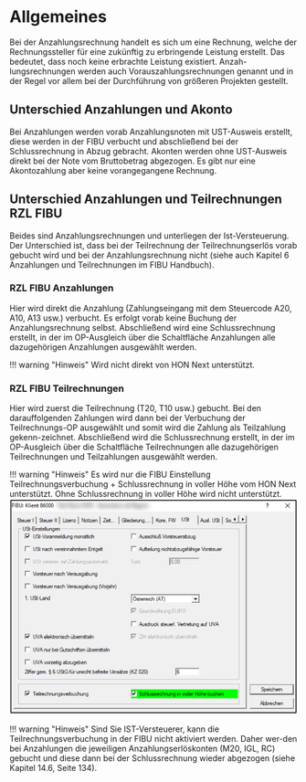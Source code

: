 # Allgemeines

Bei der Anzahlungsrechnung handelt es sich um eine Rechnung, welche der Rechnungssteller für eine zukünftig zu erbringende Leistung erstellt. Das bedeutet, dass noch keine erbrachte Leistung existiert. Anzah-lungsrechnungen werden auch Vorauszahlungsrechnungen genannt und in der Regel vor allem bei der Durchführung von größeren Projekten gestellt.

## Unterschied Anzahlungen und Akonto
Bei Anzahlungen werden vorab Anzahlungsnoten mit UST-Ausweis erstellt, diese werden in der FIBU verbucht und abschließend bei der Schlussrechnung in Abzug gebracht.
Akonten werden ohne UST-Ausweis direkt bei der Note vom Bruttobetrag abgezogen. Es gibt nur eine Akontozahlung aber keine vorangegangene Rechnung.

##  Unterschied Anzahlungen und Teilrechnungen RZL FIBU
Beides sind Anzahlungsrechnungen und unterliegen der Ist-Versteuerung. Der Unterschied ist, dass bei der Teilrechnung der Teilrechnungserlös vorab gebucht wird und bei der Anzahlungsrechnung nicht (siehe auch Kapitel 6 Anzahlungen und Teilrechnungen im FIBU Handbuch).

### RZL FIBU Anzahlungen
Hier wird direkt die Anzahlung (Zahlungseingang mit dem Steuercode A20, A10, A13 usw.) verbucht. Es erfolgt vorab keine Buchung der Anzahlungsrechnung selbst.
Abschließend wird eine Schlussrechnung erstellt, in der im OP-Ausgleich über die Schaltfläche Anzahlungen alle dazugehörigen Anzahlungen ausgewählt werden.

!!! warning "Hinweis"
    Wird nicht direkt von HON Next unterstützt.

### RZL FIBU Teilrechnungen
Hier wird zuerst die Teilrechnung (T20, T10 usw.) gebucht. Bei den darauffolgenden Zahlungen wird dann bei der Verbuchung der Teilrechnungs-OP ausgewählt und somit wird die Zahlung als Teilzahlung gekenn-zeichnet.
Abschließend wird die Schlussrechnung erstellt, in der im OP-Ausgleich über die Schaltfläche Teilrechnungen alle dazugehörigen Teilrechnungen und Teilzahlungen ausgewählt werden.

!!! warning "Hinweis"
    Es wird nur die FIBU Einstellung Teilrechnungsverbuchung + Schlussrechnung in voller Höhe vom HON Next unterstützt. Ohne Schlussrechnung in voller Höhe wird nicht unterstützt.
    ![](<img/image1.png>)

!!! warning "Hinweis"
    Sind Sie IST-Versteuerer, kann die Teilrechnungsverbuchung in der FIBU nicht aktiviert werden. Daher wer-den bei Anzahlungen die jeweiligen Anzahlungserlöskonten (M20, IGL, RC) gebucht und diese dann bei der Schlussrechnung wieder abgezogen (siehe Kapitel 14.6, Seite 134).